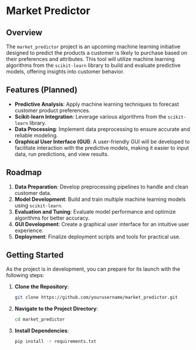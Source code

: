 # Market Predictor

## Overview

The `market_predictor` project is an upcoming machine learning initiative designed to predict the products a customer is likely to purchase based on their preferences and attributes. This tool will utilize machine learning algorithms from the `scikit-learn` library to build and evaluate predictive models, offering insights into customer behavior.

## Features (Planned)

- **Predictive Analysis**: Apply machine learning techniques to forecast customer product preferences.
- **Scikit-learn Integration**: Leverage various algorithms from the `scikit-learn` library.
- **Data Processing**: Implement data preprocessing to ensure accurate and reliable modeling.
- **Graphical User Interface (GUI)**: A user-friendly GUI will be developed to facilitate interaction with the predictive models, making it easier to input data, run predictions, and view results.

## Roadmap

1. **Data Preparation**: Develop preprocessing pipelines to handle and clean customer data.
2. **Model Development**: Build and train multiple machine learning models using `scikit-learn`.
3. **Evaluation and Tuning**: Evaluate model performance and optimize algorithms for better accuracy.
4. **GUI Development**: Create a graphical user interface for an intuitive user experience.
5. **Deployment**: Finalize deployment scripts and tools for practical use.

## Getting Started

As the project is in development, you can prepare for its launch with the following steps:

1. **Clone the Repository**:

   ```bash
   git clone https://github.com/yourusername/market_predictor.git

2. **Navigate to the Project Directory**:
   ```bash
   cd market_predictor
3. **Install Dependencies**:
    ```bash
    pip install -r requirements.txt